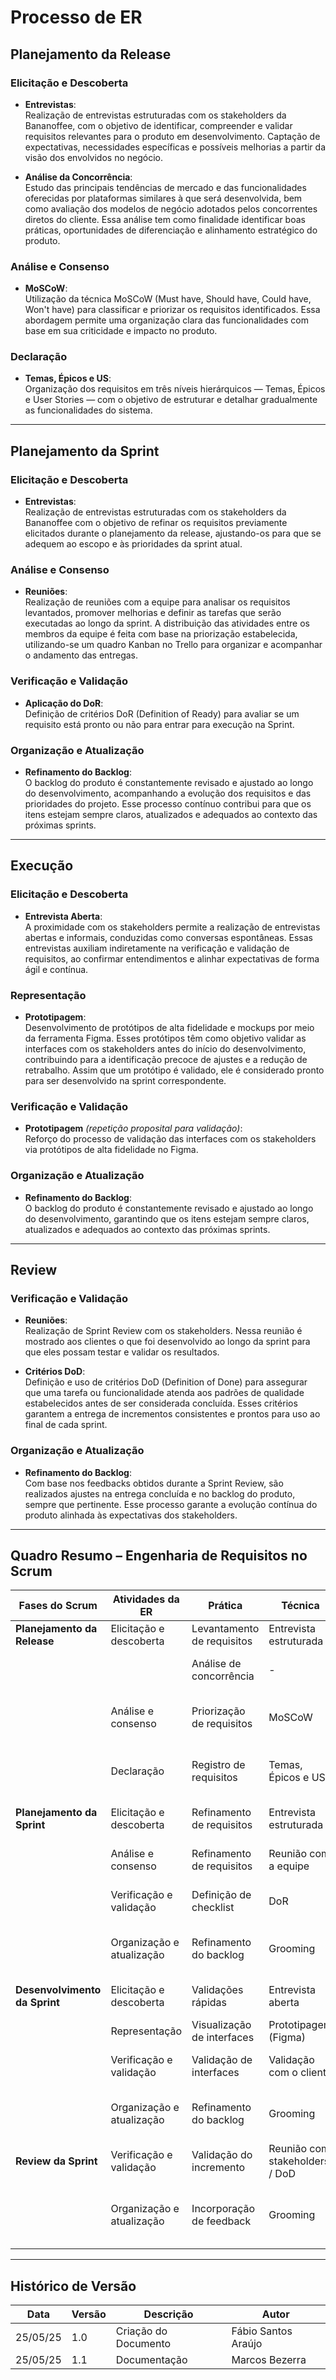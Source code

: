 # Processo de ER

## Planejamento da Release

### Elicitação e Descoberta

- **Entrevistas**:  
  Realização de entrevistas estruturadas com os stakeholders da Bananoffee, com o objetivo de identificar, compreender e validar requisitos relevantes para o produto em desenvolvimento. Captação de expectativas, necessidades específicas e possíveis melhorias a partir da visão dos envolvidos no negócio.

- **Análise da Concorrência**:  
  Estudo das principais tendências de mercado e das funcionalidades oferecidas por plataformas similares à que será desenvolvida, bem como avaliação dos modelos de negócio adotados pelos concorrentes diretos do cliente. Essa análise tem como finalidade identificar boas práticas, oportunidades de diferenciação e alinhamento estratégico do produto.

### Análise e Consenso

- **MoSCoW**:  
  Utilização da técnica MoSCoW (Must have, Should have, Could have, Won't have) para classificar e priorizar os requisitos identificados. Essa abordagem permite uma organização clara das funcionalidades com base em sua criticidade e impacto no produto.

### Declaração

- **Temas, Épicos e US**:  
  Organização dos requisitos em três níveis hierárquicos — Temas, Épicos e User Stories — com o objetivo de estruturar e detalhar gradualmente as funcionalidades do sistema.

---

## Planejamento da Sprint

### Elicitação e Descoberta

- **Entrevistas**:  
  Realização de entrevistas estruturadas com os stakeholders da Bananoffee com o objetivo de refinar os requisitos previamente elicitados durante o planejamento da release, ajustando-os para que se adequem ao escopo e às prioridades da sprint atual.

### Análise e Consenso

- **Reuniões**:  
  Realização de reuniões com a equipe para analisar os requisitos levantados, promover melhorias e definir as tarefas que serão executadas ao longo da sprint. A distribuição das atividades entre os membros da equipe é feita com base na priorização estabelecida, utilizando-se um quadro Kanban no Trello para organizar e acompanhar o andamento das entregas.

### Verificação e Validação

- **Aplicação do DoR**:  
  Definição de critérios DoR (Definition of Ready) para avaliar se um requisito está pronto ou não para entrar para execução na Sprint.

### Organização e Atualização

- **Refinamento do Backlog**:  
  O backlog do produto é constantemente revisado e ajustado ao longo do desenvolvimento, acompanhando a evolução dos requisitos e das prioridades do projeto. Esse processo contínuo contribui para que os itens estejam sempre claros, atualizados e adequados ao contexto das próximas sprints.

---

## Execução

### Elicitação e Descoberta

- **Entrevista Aberta**:  
  A proximidade com os stakeholders permite a realização de entrevistas abertas e informais, conduzidas como conversas espontâneas. Essas entrevistas auxiliam indiretamente na verificação e validação de requisitos, ao confirmar entendimentos e alinhar expectativas de forma ágil e contínua.

### Representação

- **Prototipagem**:  
  Desenvolvimento de protótipos de alta fidelidade e mockups por meio da ferramenta Figma. Esses protótipos têm como objetivo validar as interfaces com os stakeholders antes do início do desenvolvimento, contribuindo para a identificação precoce de ajustes e a redução de retrabalho. Assim que um protótipo é validado, ele é considerado pronto para ser desenvolvido na sprint correspondente.

### Verificação e Validação

- **Prototipagem** _(repetição proposital para validação)_:  
  Reforço do processo de validação das interfaces com os stakeholders via protótipos de alta fidelidade no Figma.

### Organização e Atualização

- **Refinamento do Backlog**:  
  O backlog do produto é constantemente revisado e ajustado ao longo do desenvolvimento, garantindo que os itens estejam sempre claros, atualizados e adequados ao contexto das próximas sprints.

---

## Review

### Verificação e Validação

- **Reuniões**:  
  Realização de Sprint Review com os stakeholders. Nessa reunião é mostrado aos clientes o que foi desenvolvido ao longo da sprint para que eles possam testar e validar os resultados.

- **Critérios DoD**:  
  Definição e uso de critérios DoD (Definition of Done) para assegurar que uma tarefa ou funcionalidade atenda aos padrões de qualidade estabelecidos antes de ser considerada concluída. Esses critérios garantem a entrega de incrementos consistentes e prontos para uso ao final de cada sprint.

### Organização e Atualização

- **Refinamento do Backlog**:  
  Com base nos feedbacks obtidos durante a Sprint Review, são realizados ajustes na entrega concluída e no backlog do produto, sempre que pertinente. Esse processo garante a evolução contínua do produto alinhada às expectativas dos stakeholders.

---

## Quadro Resumo – Engenharia de Requisitos no Scrum

| Fases do Scrum            | Atividades da ER           | Prática                     | Técnica                    | Resultado                                               |
|---------------------------|----------------------------|-----------------------------|----------------------------|----------------------------------------------------------|
| **Planejamento da Release** | Elicitação e descoberta     | Levantamento de requisitos  | Entrevista estruturada     | Identificação dos requisitos                             |
|                           |                            | Análise de concorrência     | -                          | Conhecimento de boas práticas e diferenciais             |
|                           | Análise e consenso          | Priorização de requisitos   | MoSCoW                     | Lista de requisitos classificada e priorizada            |
|                           | Declaração                  | Registro de requisitos      | Temas, Épicos e US         | Funcionalidades estruturadas para o desenvolvimento      |
| **Planejamento da Sprint**  | Elicitação e descoberta     | Refinamento de requisitos   | Entrevista estruturada     | Requisitos refinados para a sprint                       |
|                           | Análise e consenso          | Refinamento de requisitos   | Reunião com a equipe       | Requisitos prontos para desenvolvimento                  |
|                           | Verificação e validação     | Definição de checklist      | DoR                        | Lista de requisitos aptos para a sprint                  |
|                           | Organização e atualização   | Refinamento do backlog      | Grooming                   | Requisitos atualizados conforme a sprint                 |
| **Desenvolvimento da Sprint**| Elicitação e descoberta     | Validações rápidas          | Entrevista aberta          | Alinhamento contínuo com o cliente                       |
|                           | Representação               | Visualização de interfaces  | Prototipagem (Figma)       | Protótipo de alta fidelidade                             |
|                           | Verificação e validação     | Validação de interfaces     | Validação com o cliente    | Confirmação antes do desenvolvimento                     |
|                           | Organização e atualização   | Refinamento do backlog      | Grooming                   | Requisitos preparados para as sprints seguintes          |
| **Review da Sprint**       | Verificação e validação     | Validação do incremento     | Reunião com stakeholders / DoD | Validação do incremento da sprint                    |
|                           | Organização e atualização   | Incorporação de feedback    | Grooming                   | Backlog atualizado com base no feedback do cliente       |

---

## Histórico de Versão

| Data      | Versão | Descrição             | Autor                |
|-----------|--------|------------------------|----------------------|
| 25/05/25  | 1.0    | Criação do Documento   | Fábio Santos Araújo |
| 25/05/25  | 1.1    | Documentação           | Marcos Bezerra      |
